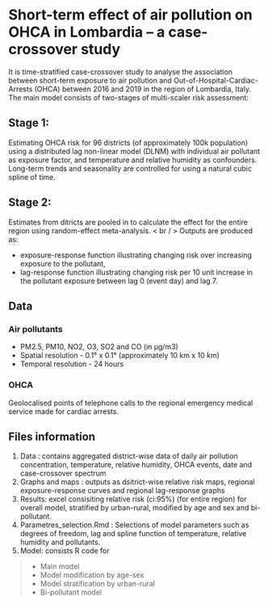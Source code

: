 # Short-term effect of air pollution on OHCA in Lombardia – a case-crossover study
It is time-stratified case-crossover study to analyse the association between short-term exposure to air pollution and Out-of-Hospital-Cardiac-Arrests (OHCA) between 2016 and 2019 in the region of Lombardia, Italy. 
The main model consists of two-stages of multi-scaler risk assessment:
## Stage 1:
Estimating OHCA risk for 96 districts (of approximately 100k population) using a distributed lag non-linear model (DLNM) with individual air pollutant as exposure factor, and temperature and relative humidity as confounders. Long-term trends and seasonality are controlled for using a natural cubic spline of time. 
## Stage 2:
Estimates from ditricts are pooled in to calculate the effect for the entire region using random-effect meta-analysis.
< br / > 
Outputs are produced as:
* exposure-response function illustrating changing risk over increasing exposure to the pollutant,
* lag-response function illustrating changing risk per 10 unit increase in the pollutant exposure between lag 0 (event day) and lag 7.
   
## Data
### Air pollutants 
* PM2.5, PM10, NO2, O3, SO2 and CO (in µg/m3)
* Spatial resolution - 0.1° x 0.1° (approximately 10 km x 10 km)
* Temporal resolution - 24 hours
### OHCA 
Geolocalised points of telephone calls to the regional emergency medical service made for cardiac arrests. 

## Files information
1. Data : contains aggregated district-wise data of daily air pollution concentration, temperature, relative humidity, OHCA events, date and case-crossover spectrum 
2. Graphs and maps : outputs as dsitrict-wise relative risk maps, regional exposure-response curves and regional lag-response graphs
3. Results: excel consisiting relative risk (ci:95%) (for entire region) for overall model, stratified by urban-rural, modified by age and sex and bi-pollutant. 
4. Parametres_selection.Rmd : Selections of model parameters such as degrees of freedom, lag and spline function of temperature, relative humidity and pollutants.
5. Model: consists R code for 
> * Main model
> * Model modification by age-sex
> * Model stratification by urban-rural
> * Bi-pollutant model 
